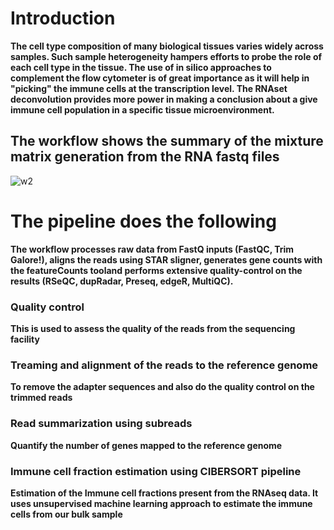 # Introduction
**The cell type composition of many biological tissues varies widely across samples. Such sample heterogeneity hampers efforts to probe the role of each cell type in the tissue. The use of in silico approaches to complement the flow cytometer is of great importance as it will help in "picking" the immune cells at the transcription level. The RNAset deconvolution provides more power in making a conclusion about a give immune cell population in a specific tissue microenvironment.**
## The workflow shows the summary of the mixture matrix generation from the RNA fastq files
![w2](https://user-images.githubusercontent.com/26459707/66654239-14a31080-ec3a-11e9-9e6a-83b648c7b6fd.png)
# The pipeline does the following
**The workflow processes raw data from FastQ inputs (FastQC, Trim Galore!), aligns the reads using STAR sligner, generates gene counts with the featureCounts tooland performs extensive quality-control on the results (RSeQC, dupRadar, Preseq, edgeR, MultiQC).**
### Quality control
**This is used to assess the quality of the reads from the sequencing facility**
### Treaming and alignment of the reads to the reference genome
**To remove the adapter sequences and also do the quality control on the trimmed reads**
### Read summarization using subreads
**Quantify the number of genes mapped to the reference genome**
### Immune cell fraction estimation using CIBERSORT pipeline
**Estimation of the Immune cell fractions present from the RNAseq data. It uses unsupervised machine learning approach to estimate the immune cells from our bulk sample**

